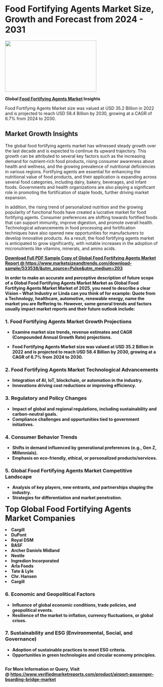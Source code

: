 <H1>Food Fortifying Agents Market Size, Growth and Forecast from 2024 - 2031</H1><img class="aligncenter size-medium wp-image-584254" src="https://thirdeyenews.in/wp-content/uploads/2024/09/Global-Market-Research-300x168.jpeg" alt="" width="300" height="168" /><p><strong>Global&nbsp;<a href="https://www.marketsizeandtrends.com/download-sample/533538/&amp;utm_source=Pulse&amp;utm_medium=203">Food Fortifying Agents Market</a> Insights</strong></p><p>Food Fortifying Agents Market size was valued at USD 35.2 Billion in 2022 and is projected to reach USD 58.4 Billion by 2030, growing at a CAGR of 6.7% from 2024 to 2030.</p><p><h2>Market Growth Insights</h2> <p>The global food fortifying agents market has witnessed steady growth over the last decade and is expected to continue its upward trajectory. This growth can be attributed to several key factors such as the increasing demand for nutrient-rich food products, rising consumer awareness about health and wellness, and the growing prevalence of nutritional deficiencies in various regions. Fortifying agents are essential for enhancing the nutritional value of food products, and their application is expanding across several food categories, including dairy, bakery, beverages, and infant foods. Governments and health organizations are also playing a significant role in promoting the fortification of staple foods, further driving market expansion.</p> <p><strong><a href="#"></a></strong></p> <p>In addition, the rising trend of personalized nutrition and the growing popularity of functional foods have created a lucrative market for food fortifying agents. Consumer preferences are shifting towards fortified foods that can support immunity, improve digestion, and promote overall health. Technological advancements in food processing and fortification techniques have also opened new opportunities for manufacturers to develop innovative products. As a result, the food fortifying agents market is anticipated to grow significantly, with notable increases in the adoption of micronutrients like vitamins, minerals, and amino acids.</p> <p><strong><a href="#"></p><p><span class=""><strong>Download Full PDF Sample Copy of Global Food Fortifying Agents Market Report</strong> @ <a href="https://www.marketsizeandtrends.com/download-sample/533538/&amp;utm_source=Pulse&amp;utm_medium=203" target="_blank">https://www.marketsizeandtrends.com/download-sample/533538/&amp;utm_source=Pulse&amp;utm_medium=203</a></span></p><p>In order to make an accurate and perceptive description of future scope of a Global&nbsp;Food Fortifying Agents Market Market as Global&nbsp;Food Fortifying Agents Market Market of 2025, you need to describe a clear Vision &ndash; What Industry or Linda can you think of for example: Quote from a Technology, healthcare, automotive, renewable energy, name the market you are Reffering to. However, some general trends and factors usually impact market reports and their future outlook include:</p><h3>1.&nbsp;<strong>Food Fortifying Agents Market Growth Projections</strong></h3><ul><li>Examine market size trends, revenue estimates and CAGR (Compounded Annual Growth Rate) projections.</li><li><p>Food Fortifying Agents Market size was valued at USD 35.2 Billion in 2022 and is projected to reach USD 58.4 Billion by 2030, growing at a CAGR of 6.7% from 2024 to 2030.</p></li></ul><h3>2.&nbsp;<strong>Food Fortifying Agents Market Technological Advancements</strong></h3><ul><li>Integration of AI, IoT, blockchain, or automation in the industry.</li><li>Innovations driving cost reductions or improving efficiency.</li></ul><h3>3.&nbsp;<strong>Regulatory and Policy Changes</strong></h3><ul><li>Impact of global and regional regulations, including sustainability and carbon-neutral goals.</li><li>Compliance challenges and opportunities tied to government initiatives.</li></ul><h3>4.&nbsp;<strong>Consumer Behavior Trends</strong></h3><ul><li>Shifts in demand influenced by generational preferences (e.g., Gen Z, Millennials).</li><li>Emphasis on eco-friendly, ethical, or personalized products/services.</li></ul><h3>5.&nbsp;<strong>Global Food Fortifying Agents Market Competitive Landscape</strong></h3><ul><li>Analysis of key players, new entrants, and partnerships shaping the industry.</li><li>Strategies for differentiation and market penetration.</li></ul><p data-pm-slice="1 1 []"><span style="color: inherit; font-family: inherit; font-size: 25px;">Top Global Food Fortifying Agents Market Companies</span></p><div class="" data-test-id=""><p><li>Cargill</li><li> DuPont</li><li> Royal DSM</li><li> BASF</li><li> Archer Daniels Midland</li><li> Nestle</li><li> Ingredion Incorporated</li><li> Arla Foods</li><li> Tate & Lyle</li><li> Chr. Hansen</li><li> Cargill</li></p></div><h3>6.&nbsp;<strong>Economic and Geopolitical Factors</strong></h3><ul><li>Influence of global economic conditions, trade policies, and geopolitical events.</li><li>Resilience of the market to inflation, currency fluctuations, or global crises.</li></ul><h3>7.&nbsp;<strong>Sustainability and ESG (Environmental, Social, and Governance)</strong></h3><ul><li>Adoption of sustainable practices to meet ESG criteria.</li><li>Opportunities in green technologies and circular economy principles.</li></ul><h2><strong style="font-size: 14px;">For More Information or Query, Visit @&nbsp;</strong><a style="background-color: #ffffff; font-size: 14px;" href="https://www.marketsizeandtrends.com/report/food-fortifying-agents-market/" target="_blank">https://www.verifiedmarketreports.com/product/airport-passenger-boarding-bridge-market</a></h2>
